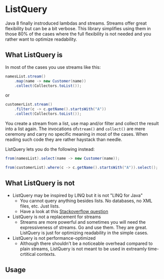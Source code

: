 # ListQuery

Java 8 finally instroduced lambdas and streams. Streams offer great flexibility but can be a bit verbose. This library simplifies using them in those 80% of the cases where the full flexibility is not needed and you rather want to optimize readability.

## What ListQuery is

In most of the cases you use streams like this:

```Java
namesList.stream()
    .map(name -> new Customer(name))
    .collect(Collectors.toList());
```
or
```Java
customerList.stream()
    .filter(c -> c.getName().startsWith("A"))
    .collect(Collectors.toList());
```

You create a stream from a list, use map and/or filter and collect the result into a list again. The invocations of``stream()`` and ``collect()`` are mere ceremony and carry no specific meaning in most of the cases. When reading such code they are rather haystack than needle.

ListQuery lets you do the following instead:
```Java
from(namesList).select(name -> new Customer(name));
```
```Java
from(customerList).where(c -> c.getName().startsWith("A")).select();
```

## What ListQuery is not

* ListQuery may be inspired by LINQ but it is not "LINQ for Java"
    * You cannot query anything besides lists. No databases, no XML files, etc. Just lists.
    * Have a look at this [Stackoverflow question](http://stackoverflow.com/questions/1217228/what-is-the-java-equivalent-for-linq)
* ListQuery is not a replacement for streams
    * Streams are more powerful and sometimes you will need the expressiveness of streams. Go and use them. They are great. ListQuery is just for optimizing readability in the simple cases.
* ListQuery is not performance-optimized
    * Although there shouldn't be a noticeable overhead compared to plain streams, ListQuery is not meant to be used in extreamly time-crtitical contexts.

## Usage
